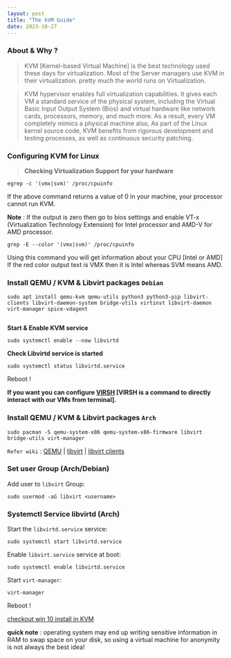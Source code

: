 ```yaml
---
layout: post
title: "The kVM Guide"
date: 2023-10-27
---
```


### **About & Why ?**

> KVM [Kernel-based Virtual Machine] is the best technology used these days for virtualization. Most of the 
Server managers use KVM in their virtualization. pretty much the world runs on Virtualization.

> KVM hypervisor enables full virtualization capabilities. It gives each VM a standard service of 
the physical system, including the Virtual Basic Input Output System (Bios) and virtual hardware 
like network cards, processors, memory, and much more. As a result, every VM completely mimics a 
physical machine also, As part of the Linux kernel source code, KVM benefits from rigorous 
development and testing processes, as well as continuous security patching. 

### **Configuring KVM for Linux**

>**Checking Virtualization Support for your hardware**


``` term
egrep -c '(vmx|svm)' /proc/cpuinfo
```
If the above command returns a value of 0 in your machine, your processor cannot run KVM.

**Note** : If the output is zero then go to bios settings and enable VT-x (Virtualization Technology Extension) for Intel processor and AMD-V for AMD processor.

``` term
grep -E --color '(vmx|svm)' /proc/cpuinfo
```
Using this command you will get information about your CPU [Intel or AMD] If the red color output text is VMX then it 
is Intel whereas SVM means AMD.


### **Install QEMU / KVM & Libvirt packages `Debian`**

```term
sudo apt install qemu-kvm qemu-utils python3 python3-pip libvirt-clients libvirt-daemon-system bridge-utils virtinst libvirt-daemon virt-manager spice-vdagent


```
**Start & Enable KVM service**
``` term
sudo systemctl enable --now libvirtd
```

**Check Libvirtd service is started**

``` term
sudo systemctl status libvirtd.service
```
Reboot !

**If you want you can configure [VIRSH](https://wiki.debian.org/KVM) [VIRSH is a command to directly interact with our VMs from terminal].**

### **Install QEMU / KVM & Libvirt packages `Arch`**

```term
sudo pacman -S qemu-system-x86 qemu-system-x86-firmware libvirt bridge-utils virt-manager

```

`Refer wiki` : 
[QEMU](https://wiki.archlinux.org/index.php/QEMU)
| [libvirt](https://wiki.archlinux.org/index.php/Libvirt)
| [libvirt clients](https://wiki.archlinux.org/index.php/Libvirt#Client)


### **Set user Group** (Arch/Debian)

Add user to `libvirt` Group:

```term
sudo usermod -aG libvirt <username>
```


### **Systemctl Service libvirtd (Arch)**

Start the `libvirtd.service` service:

```term
sudo systemctl start libvirtd.service
```

Enable `libvirt.service` service at boot:

```term
sudo systemctl enable libvirtd.service
```

Start `virt-manager`:

```term
virt-manager
```

Reboot !

[checkout win 10 install in KVM](https://asteroidex.com/win-10-vm-in-linux)

**quick note** :
operating system may end up writing sensitive information in RAM to swap space on your disk, so using a virtual 
machine for anonymity is not always the best idea!
